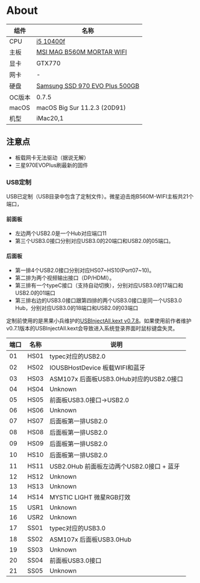 # About

| 组件 | 名称 |
| --- | --- |
| CPU | [i5 10400f](https://ark.intel.com/content/www/cn/zh/ark/products/199278/intel-core-i510400f-processor-12m-cache-up-to-4-30-ghz.html) |
| 主板 | [MSI MAG B560M MORTAR WIFI](https://cn.msi.com/Motherboard/MAG-B560M-MORTAR-WIFI) |
| 显卡 | GTX770 |
| 网卡 | - |
| 硬盘 | [Samsung SSD 970 EVO Plus 500GB](https://www.samsungeshop.com.cn/product/MZ-V7S/MZ-V7S250BW) |
| OC版本 | 0.7.5 |
| macOS | macOS Big Sur 11.2.3 (20D91) |
| 机型 | iMac20,1 |

## 注意点

- 板载网卡无法驱动（据说无解）
- 三星970EVOPlus刷最新的固件

### USB定制

USB已定制（USB目录中包含了定制文件）。微星迫击炮B560M-WIFI主板共21个端口，

#### 前面板

- 左边两个USB2.0是一个Hub对应端口11
- 第三个USB3.0接口分别对应USB3.0的20端口和USB2.0的05端口。

#### 后面板

- 第一排4个USB2.0接口分别对应HS07~HS10(Port07~10)。
- 第二排为两个视频输出接口（DP/HDMI）。
- 第三排有一个typeC接口（支持自动切换），分别对应USB3.0的17端口和USB2.0的01端口
- 第三排右边的USB3.0接口跟第四排的两个USB3.0接口是同一个USB3.0 Hub，分别对应USB3.0的18端口和USB2.0的03端口

定制前使用的是黑果小兵维护的[USBInjectAll.kext v0.7.8](https://github.com/daliansky/OS-X-USB-Inject-All)。如果使用前作者维护v0.7.1版本的USBInjectAll.kext会导致进入系统登录界面时鼠标键盘失灵。

| 端口  | 名称  | 说明  |
| ---- | ---- | ---- |
| 01 | HS01 | typec对应的USB2.0 |
| 02 | HS02 | IOUSBHostDevice 板载WIFI和蓝牙 |
| 03 | HS03 | ASM107x 后面板USB3.0Hub对应的USB2.0接口 |
| 04 | HS04 | Unknown |
| 05 | HS05 | 前面板USB3.0接口->USB2.0 |
| 06 | HS06 | Unknown |
| 07 | HS07 | 后面板第一排USB2.0 |
| 08 | HS08 | 后面板第一排USB2.0 |
| 09 | HS09 | 后面板第一排USB2.0 |
| 10 | HS10 | 后面板第一排USB2.0 |
| 11 | HS11 | USB2.0Hub 前面板左边两个USB2.0接口 + 蓝牙 |
| 12 | HS12 | Unknown |
| 13 | HS13 | Unknown |
| 14 | HS14 | MYSTIC LIGHT 微星RGB灯效 |
| 15 | USR1 | Unknown |
| 16 | USR2 | Unknown |
| 17 | SS01 | typec对应的USB3.0 |
| 18 | SS02 | ASM107x 后面板USB3.0Hub |
| 19 | SS03 | Unknown |
| 20 | SS04 | 前面板USB3.0接口 |
| 21 | SS05 | Unknown |
